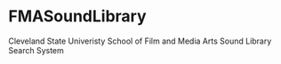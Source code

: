 # FMASoundLibrary

Cleveland State Univeristy School of Film and Media Arts
Sound Library Search System
